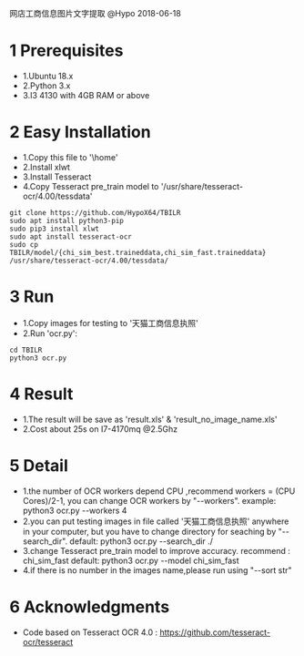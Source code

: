 网店工商信息图片文字提取
@Hypo
2018-06-18

# 1 Prerequisites
* 1.Ubuntu 18.x
* 2.Python 3.x
* 3.I3 4130 with 4GB RAM or above

# 2 Easy Installation
* 1.Copy this file to '\home'
* 2.Install xlwt
* 3.Install Tesseract
* 4.Copy Tesseract pre_train model to '/usr/share/tesseract-ocr/4.00/tessdata'
```shell
git clone https://github.com/HypoX64/TBILR
sudo apt install python3-pip
sudo pip3 install xlwt
sudo apt install tesseract-ocr
sudo cp TBILR/model/{chi_sim_best.traineddata,chi_sim_fast.traineddata} /usr/share/tesseract-ocr/4.00/tessdata/
```

# 3 Run
* 1.Copy images for testing to '天猫工商信息执照'
* 2.Run 'ocr.py':
```shell
cd TBILR
python3 ocr.py
```
# 4 Result
* 1.The result will be save as 'result.xls' & 'result_no_image_name.xls'
* 2.Cost about 25s on I7-4170mq @2.5Ghz

# 5 Detail
* 1.the number of OCR workers depend CPU ,recommend workers = (CPU Cores)/2-1,
    you can change OCR workers by "--workers".
	example:
	python3 ocr.py --workers 4
* 2.you can put testing images in file called '天猫工商信息执照' anywhere in your computer,
	but you have to change directory for seaching by "--search_dir".
	default:
	python3 ocr.py --search_dir ./
* 3.change Tesseract pre_train model to improve accuracy. recommend : chi_sim_fast
	default:
	python3 ocr.py --model chi_sim_fast
* 4.if there is no number in the images name,please run using "--sort str"

# 6 Acknowledgments
* Code based on Tesseract OCR 4.0 : https://github.com/tesseract-ocr/tesseract
